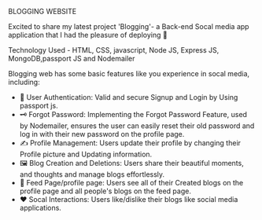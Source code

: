 BLOGGING WEBSITE 

Excited to share my latest project 'Blogging'- a Back-end Socal media app application that I had the pleasure of deploying 🚀

Technology Used - HTML, CSS, javascript, Node JS, Express JS, MongoDB,passport JS and Nodemailer

Blogging web has some basic features like you experience in socal media, including:

* 🔏 User Authentication: Valid and secure Signup and Login by Using passport js.
* 🗝️ Forgot Password: Implementing the Forgot Password Feature, used by Nodemailer, ensures the user 
can easily reset their old password and log in with their new password on the profile page.
* ✍️ Profile Management: Users update their  profile by changing their Profile picture and Updating information.
* 🖼️ Blog Creation and Deletions: Users share their beautiful moments, and thoughts and manage blogs effortlessly.
* 📄 Feed Page/profile page: Users see all of their Created blogs on the profile page and all people's blogs on the feed page.
* ❤️ Socal Interactions: Users like/dislike their blogs like social media applications.
